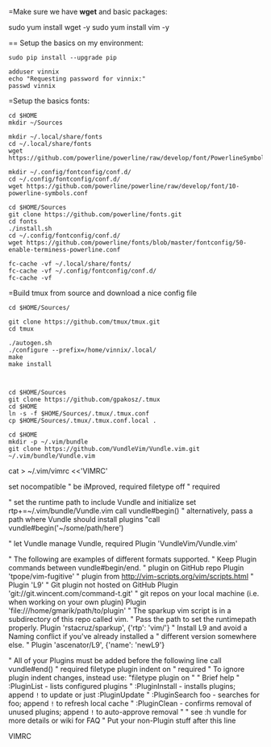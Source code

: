 =Make sure we have **wget** and basic packages:

sudo yum install wget -y
sudo yum install vim -y

== Setup the basics on my environment:
```
sudo pip install --upgrade pip

adduser vinnix
echo "Requesting password for vinnix:"
passwd vinnix
```




=Setup the basics fonts:
```
cd $HOME
mkdir ~/Sources

mkdir ~/.local/share/fonts
cd ~/.local/share/fonts
wget https://github.com/powerline/powerline/raw/develop/font/PowerlineSymbols.otf

mkdir ~/.config/fontconfig/conf.d/
cd ~/.config/fontconfig/conf.d/
wget https://github.com/powerline/powerline/raw/develop/font/10-powerline-symbols.conf

cd $HOME/Sources
git clone https://github.com/powerline/fonts.git
cd fonts
./install.sh
cd ~/.config/fontconfig/conf.d/
wget https://github.com/powerline/fonts/blob/master/fontconfig/50-enable-terminess-powerline.conf

fc-cache -vf ~/.local/share/fonts/
fc-cache -vf ~/.config/fontconfig/conf.d/
fc-cache -vf 
```


=Build tmux from source and download a nice config file
```
cd $HOME/Sources/

git clone https://github.com/tmux/tmux.git
cd tmux

./autogen.sh 
./configure --prefix=/home/vinnix/.local/
make 
make install



cd $HOME/Sources
git clone https://github.com/gpakosz/.tmux
cd $HOME
ln -s -f $HOME/Sources/.tmux/.tmux.conf
cp $HOME/Sources/.tmux/.tmux.conf.local .

cd $HOME
mkdir -p ~/.vim/bundle
git clone https://github.com/VundleVim/Vundle.vim.git ~/.vim/bundle/Vundle.vim
```

cat > ~/.vim/vimrc <<'VIMRC'

set nocompatible              " be iMproved, required
filetype off                  " required

" set the runtime path to include Vundle and initialize
set rtp+=~/.vim/bundle/Vundle.vim
call vundle#begin()
" alternatively, pass a path where Vundle should install plugins
"call vundle#begin('~/some/path/here')

" let Vundle manage Vundle, required
Plugin 'VundleVim/Vundle.vim'

" The following are examples of different formats supported.
" Keep Plugin commands between vundle#begin/end.
" plugin on GitHub repo
Plugin 'tpope/vim-fugitive'
" plugin from http://vim-scripts.org/vim/scripts.html
" Plugin 'L9'
" Git plugin not hosted on GitHub
Plugin 'git://git.wincent.com/command-t.git'
" git repos on your local machine (i.e. when working on your own plugin)
Plugin 'file:///home/gmarik/path/to/plugin'
" The sparkup vim script is in a subdirectory of this repo called vim.
" Pass the path to set the runtimepath properly.
Plugin 'rstacruz/sparkup', {'rtp': 'vim/'}
" Install L9 and avoid a Naming conflict if you've already installed a
" different version somewhere else.
" Plugin 'ascenator/L9', {'name': 'newL9'}

" All of your Plugins must be added before the following line
call vundle#end()            " required
filetype plugin indent on    " required
" To ignore plugin indent changes, instead use:
"filetype plugin on
"
" Brief help
" :PluginList       - lists configured plugins
" :PluginInstall    - installs plugins; append `!` to update or just :PluginUpdate
" :PluginSearch foo - searches for foo; append `!` to refresh local cache
" :PluginClean      - confirms removal of unused plugins; append `!` to auto-approve removal
"
" see :h vundle for more details or wiki for FAQ
" Put your non-Plugin stuff after this line


VIMRC
```
